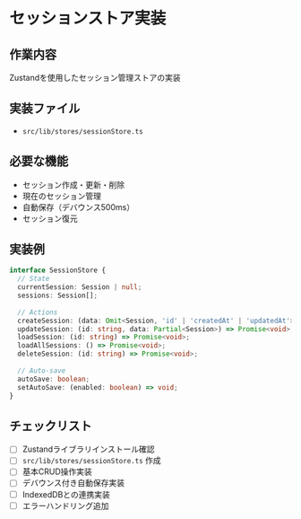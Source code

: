 # セッションストア実装

## 作業内容
Zustandを使用したセッション管理ストアの実装

## 実装ファイル
- `src/lib/stores/sessionStore.ts`

## 必要な機能
- セッション作成・更新・削除
- 現在のセッション管理
- 自動保存（デバウンス500ms）
- セッション復元

## 実装例
```typescript
interface SessionStore {
  // State
  currentSession: Session | null;
  sessions: Session[];
  
  // Actions
  createSession: (data: Omit<Session, 'id' | 'createdAt' | 'updatedAt'>) => Promise<string>;
  updateSession: (id: string, data: Partial<Session>) => Promise<void>;
  loadSession: (id: string) => Promise<void>;
  loadAllSessions: () => Promise<void>;
  deleteSession: (id: string) => Promise<void>;
  
  // Auto-save
  autoSave: boolean;
  setAutoSave: (enabled: boolean) => void;
}
```

## チェックリスト
- [ ] Zustandライブラリインストール確認
- [ ] `src/lib/stores/sessionStore.ts` 作成
- [ ] 基本CRUD操作実装
- [ ] デバウンス付き自動保存実装
- [ ] IndexedDBとの連携実装
- [ ] エラーハンドリング追加